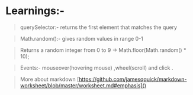 # Learnings:-
>querySelector:- returns the first element that matches the query

>Math.random():- gives  random values in range 0-1 

>Returns a random integer from 0 to 9 -> Math.floor(Math.random() * 10);

>Events:- mouseover(hovering mouse) ,wheel(scroll) and click .



> More about markdown [https://github.com/jamesqquick/markdown-worksheet/blob/master/worksheet.md#emphasis]()
